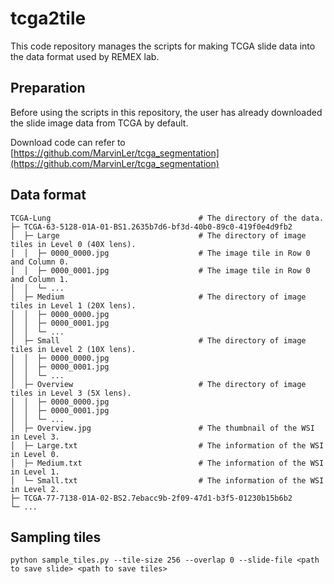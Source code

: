 # tcga2tile

This code repository manages the scripts for making TCGA slide data into the data format used by REMEX lab.

## Preparation

Before using the scripts in this repository, the user has already downloaded the slide image data from TCGA by default.

Download code can refer to [https://github.com/MarvinLer/tcga_segmentation](https://github.com/MarvinLer/tcga_segmentation)

## Data format

```
TCGA-Lung                                 # The directory of the data.
├─ TCGA-63-5128-01A-01-BS1.2635b7d6-bf3d-40b0-89c0-419f0e4d9fb2   
│  ├─ Large                               # The directory of image tiles in Level 0 (40X lens).
│  │  ├─ 0000_0000.jpg                    # The image tile in Row 0 and Column 0.
│  │  ├─ 0000_0001.jpg                    # The image tile in Row 0 and Column 1.
│  │  └─ ...
│  ├─ Medium                              # The directory of image tiles in Level 1 (20X lens).
│  │  ├─ 0000_0000.jpg
│  │  ├─ 0000_0001.jpg
│  │  └─ ...
│  ├─ Small                               # The directory of image tiles in Level 2 (10X lens).
│  │  ├─ 0000_0000.jpg
│  │  ├─ 0000_0001.jpg
│  │  └─ ...
│  ├─ Overview                            # The directory of image tiles in Level 3 (5X lens).
│  │  ├─ 0000_0000.jpg
│  │  ├─ 0000_0001.jpg
│  │  └─ ...
│  ├─ Overview.jpg                        # The thumbnail of the WSI in Level 3.      
│  ├─ Large.txt                           # The information of the WSI in Level 0.   
│  ├─ Medium.txt                          # The information of the WSI in Level 1.   
│  └─ Small.txt                           # The information of the WSI in Level 2.  
├─ TCGA-77-7138-01A-02-BS2.7ebacc9b-2f09-47d1-b3f5-01230b15b6b2
└─ ...
```

## Sampling tiles

```
python sample_tiles.py --tile-size 256 --overlap 0 --slide-file <path to save slide> <path to save tiles>
```



